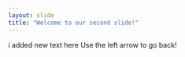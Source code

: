 ```yaml
---
layout: slide
title: "Welcome to our second slide!"
---
```

i added new text here
Use the left arrow to go back!
